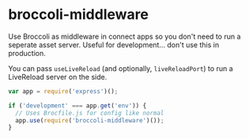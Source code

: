 # broccoli-middleware

Use Broccoli as middleware in connect apps so you don't need to run a seperate asset server. Useful for development... don't use this in production.

You can pass `useLiveReload` (and optionally, `liveReloadPort`) to run a LiveReload server on the side.

```js
var app = require('express')();

if ('development' === app.get('env')) {
  // Uses Brocfile.js for config like normal
  app.use(require('broccoli-middleware')());
}
```
